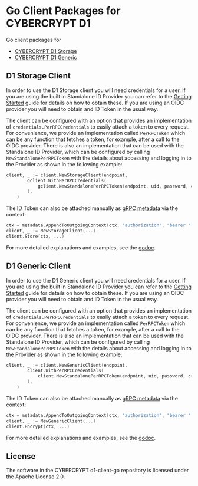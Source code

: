 # Go Client Packages for CYBERCRYPT D1

Go client packages for
* [CYBERCRYPT D1 Storage](https://github.com/cybercryptio/d1-service-storage)
* [CYBERCRYPT D1 Generic](https://github.com/cybercryptio/d1-service-generic)

## D1 Storage Client

In order to use the D1 Storage client you will need credentials for a user. If you are using the
built in Standalone ID Provider you can refer to the [Getting Started](https://github.com/cybercryptio/d1-service-storage/blob/master/documentation/getting_started.md)
guide for details on how to obtain these. If you are using an OIDC provider you will need to obtain
and ID Token in the usual way.

The client can be configured with an option that provides an implementation of `credentials.PerRPCCredentials` to easily attach a token to every request. For convenience, we provide an implementation called `PerRPCToken` which can be any function that fetches a token, for example, after a call to the OIDC provider. There is also an implementation that can be used with the Standalone ID Provider, which can be configured by calling `NewStandalonePerRPCToken` with the details about accessing and logging in to the Provider as shown in the following example:

```go
client, _ := client.NewStorageClient(endpoint,
		gclient.WithPerRPCCredentials(
			gclient.NewStandalonePerRPCToken(endpoint, uid, password, creds),
		),
	)
```

The ID Token can also be attached manually as [gRPC metadata](https://pkg.go.dev/google.golang.org/grpc/metadata) via the context:

```go
ctx = metadata.AppendToOutgoingContext(ctx, "authorization", "bearer " + idToken)
client, _ := NewStorageClient(...)
client.Store(ctx, ...)
```

For more detailed explanations and examples, see the [godoc](https://pkg.go.dev/github.com/cybercryptio/d1-client-go).

## D1 Generic Client

In order to use the D1 Generic client you will need credentials for a user. If you are using the
built in Standalone ID Provider you can refer to the [Getting Started](https://github.com/cybercryptio/d1-service-generic/blob/master/documentation/getting_started.md)
guide for details on how to obtain these. If you are using an OIDC provider you will need to obtain
and ID Token in the usual way.

The client can be configured with an option that provides an implementation of `credentials.PerRPCCredentials` to easily attach a token to every request. For convenience, we provide an implementation called `PerRPCToken` which can be any function that fetches a token, for example, after a call to the OIDC provider. There is also an implementation that can be used with the Standalone ID Provider, which can be configured by calling `NewStandalonePerRPCToken` with the details about accessing and logging in to the Provider as shown in the following example:

```go
client, _ := client.NewGenericClient(endpoint,
		client.WithPerRPCCredentials(
			client.NewStandalonePerRPCToken(endpoint, uid, password, creds),
		),
	)
```

The ID Token can also be attached manually as [gRPC metadata](https://pkg.go.dev/google.golang.org/grpc/metadata) via the context:

```go
ctx = metadata.AppendToOutgoingContext(ctx, "authorization", "bearer " + idToken)
client, _ := NewGenericClient(...)
client.Encrypt(ctx, ...)
```

For more detailed explanations and examples, see the [godoc](https://pkg.go.dev/github.com/cybercryptio/d1-client-go).

## License

The software in the CYBERCRYPT d1-client-go repository is licensed under the Apache License 2.0.
